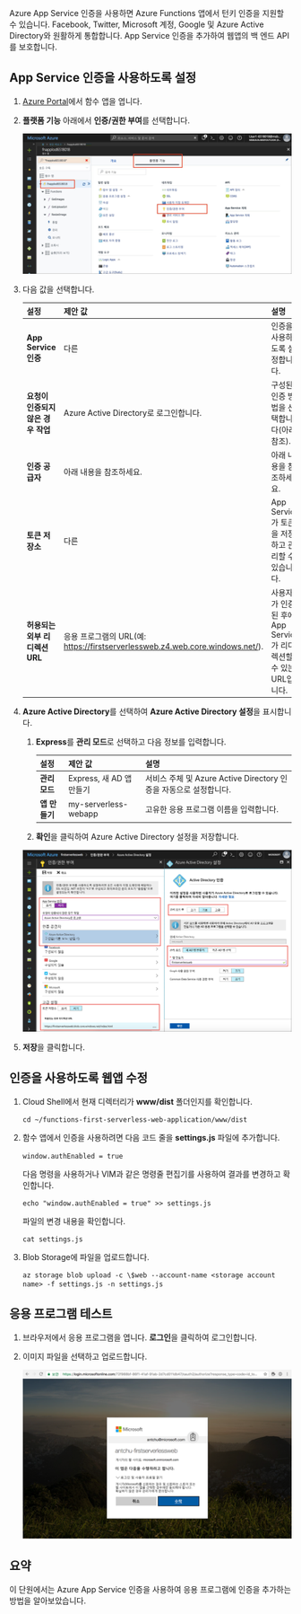 Azure App Service 인증을 사용하면 Azure Functions 앱에서 턴키 인증을 지원할 수 있습니다. Facebook, Twitter, Microsoft 계정, Google 및 Azure Active Directory와 원활하게 통합합니다. App Service 인증을 추가하여 웹앱의 백 엔드 API를 보호합니다.

## <a name="enable-app-service-authentication"></a>App Service 인증을 사용하도록 설정

1. [Azure Portal](https://portal.azure.com/?azure-portal=true)에서 함수 앱을 엽니다.

1. **플랫폼 기능** 아래에서 **인증/권한 부여**를 선택합니다.

    ![인증 및 권한 부여 선택](../media/6-authorization.jpg)

1. 다음 값을 선택합니다.
    
    | 설정      |  제안 값   | 설명                                        |
    | --- | --- | ---|
    | **App Service 인증** | 다른 | 인증을 사용하도록 설정합니다. |
    | **요청이 인증되지 않은 경우 작업** | Azure Active Directory로 로그인합니다. | 구성된 인증 방법을 선택합니다(아래 참조). |
    | **인증 공급자** | 아래 내용을 참조하세요. | 아래 내용을 참조하세요. |
    | **토큰 저장소** | 다른 | App Service가 토큰을 저장하고 관리할 수 있습니다. |
    | **허용되는 외부 리디렉션 URL** | 응용 프로그램의 URL(예: https://firstserverlessweb.z4.web.core.windows.net/). | 사용자가 인증된 후에 App Service가 리디렉션할 수 있는 URL입니다. |

1. **Azure Active Directory**를 선택하여 **Azure Active Directory 설정**을 표시합니다.

    1. **Express**를 **관리 모드**로 선택하고 다음 정보를 입력합니다.
    
        | 설정      |  제안 값   | 설명                                        |
        | --- | --- | ---|
        | **관리 모드** | Express, 새 AD 앱 만들기 | 서비스 주체 및 Azure Active Directory 인증을 자동으로 설정합니다. |
        | **앱 만들기** | my-serverless-webapp | 고유한 응용 프로그램 이름을 입력합니다. |
    
    1. **확인**을 클릭하여 Azure Active Directory 설정을 저장합니다.

    ![인증/권한 부여 및 Azure Active Directory 설정](../media/6-create-aad.png)


1. **저장**을 클릭합니다.


## <a name="modify-the-web-app-to-enable-authentication"></a>인증을 사용하도록 웹앱 수정

1. Cloud Shell에서 현재 디렉터리가 **www/dist** 폴더인지를 확인합니다.

    ```azurecli
    cd ~/functions-first-serverless-web-application/www/dist
    ```

1. 함수 앱에서 인증을 사용하려면 다음 코드 줄을 **settings.js** 파일에 추가합니다.

    `window.authEnabled = true`

    다음 명령을 사용하거나 VIM과 같은 명령줄 편집기를 사용하여 결과를 변경하고 확인합니다.

    ```azurecli
    echo "window.authEnabled = true" >> settings.js
    ```

    파일의 변경 내용을 확인합니다.

    ```azurecli
    cat settings.js
    ```

1. Blob Storage에 파일을 업로드합니다.

    ```azurecli
    az storage blob upload -c \$web --account-name <storage account name> -f settings.js -n settings.js
    ```


## <a name="test-the-application"></a>응용 프로그램 테스트

1. 브라우저에서 응용 프로그램을 엽니다. **로그인**을 클릭하여 로그인합니다.

1. 이미지 파일을 선택하고 업로드합니다.

    ![로그인 페이지](../media/6-aad-auth.png)
    

## <a name="summary"></a>요약

이 단원에서는 Azure App Service 인증을 사용하여 응용 프로그램에 인증을 추가하는 방법을 알아보았습니다.